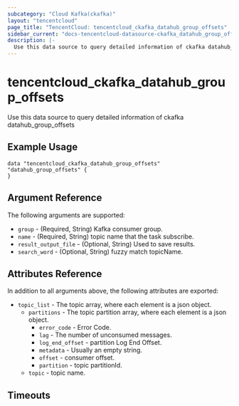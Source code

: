 ```yaml
---
subcategory: "Cloud Kafka(ckafka)"
layout: "tencentcloud"
page_title: "TencentCloud: tencentcloud_ckafka_datahub_group_offsets"
sidebar_current: "docs-tencentcloud-datasource-ckafka_datahub_group_offsets"
description: |-
  Use this data source to query detailed information of ckafka datahub_group_offsets
---
```


# tencentcloud_ckafka_datahub_group_offsets

Use this data source to query detailed information of ckafka datahub_group_offsets

## Example Usage

```hcl
data "tencentcloud_ckafka_datahub_group_offsets" "datahub_group_offsets" {
}
```

## Argument Reference

The following arguments are supported:

* `group` - (Required, String) Kafka consumer group.
* `name` - (Required, String) topic name that the task subscribe.
* `result_output_file` - (Optional, String) Used to save results.
* `search_word` - (Optional, String) fuzzy match topicName.

## Attributes Reference

In addition to all arguments above, the following attributes are exported:

* `topic_list` - The topic array, where each element is a json object.
  * `partitions` - The topic partition array, where each element is a json object.
    * `error_code` - Error Code.
    * `lag` - The number of unconsumed messages.
    * `log_end_offset` - partition Log End Offset.
    * `metadata` - Usually an empty string.
    * `offset` - consumer offset.
    * `partition` - topic partitionId.
  * `topic` - topic name.


## Timeouts

<no value>


